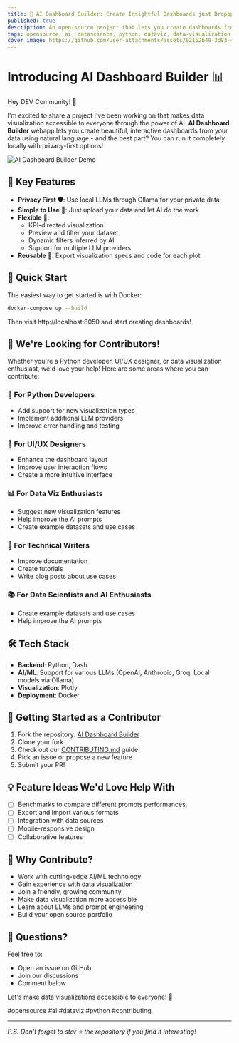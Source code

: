 ```yaml
---
title: 🚀 AI Dashboard Builder: Create Insightful Dashboards just Droppping your Data
published: true
description: An open-source project that lets you create dashboards from your data using AI/LLMs - with privacy-first options!
tags: opensource, ai, datascience, python, dataviz, data-visualization, dashboards, llm
cover_image: https://github.com/user-attachments/assets/02152b49-3d83-4382-9437-81704af40590
---
```


# Introducing AI Dashboard Builder 📊

Hey DEV Community! 👋 

I'm excited to share a project I've been working on that makes data visualization accessible to everyone through the power of AI. **AI Dashboard Builder** webapp lets you create beautiful, interactive dashboards from your data using natural language - and the best part? You can run it completely locally with privacy-first options!

![AI Dashboard Builder Demo](https://github.com/user-attachments/assets/02152b49-3d83-4382-9437-81704af40590)

## 🌟 Key Features

- **Privacy First** 🛡️: Use local LLMs through Ollama for your private data
- **Simple to Use** 🌱: Just upload your data and let AI do the work
- **Flexible** 🤸: 
  - KPI-directed visualization
  - Preview and filter your dataset
  - Dynamic filters inferred by AI
  - Support for multiple LLM providers
- **Reusable** 🔄: Export visualization specs and code for each plot

## 🚀 Quick Start

The easiest way to get started is with Docker:

```bash
docker-compose up --build
```

Then visit http://localhost:8050 and start creating dashboards!

## 🤝 We're Looking for Contributors!

Whether you're a Python developer, UI/UX designer, or data visualization enthusiast, we'd love your help! Here are some areas where you can contribute:

### 🐍 For Python Developers
- Add support for new visualization types
- Implement additional LLM providers
- Improve error handling and testing

### 🎨 For UI/UX Designers
- Enhance the dashboard layout
- Improve user interaction flows
- Create a more intuitive interface

### 📊 For Data Viz Enthusiasts
- Suggest new visualization features
- Help improve the AI prompts
- Create example datasets and use cases

### 📝 For Technical Writers
- Improve documentation
- Create tutorials
- Write blog posts about use cases

### 📚 For Data Scientists and AI Enthusiasts
- Create example datasets and use cases
- Help improve the AI prompts

## 🛠️ Tech Stack

- **Backend**: Python, Dash
- **AI/ML**: Support for various LLMs (OpenAI, Anthropic, Groq, Local models via Ollama)
- **Visualization**: Plotly
- **Deployment**: Docker

## 🎯 Getting Started as a Contributor

1. Fork the repository: [AI Dashboard Builder](https://github.com/pnmartinez/ai-dashboard-builder)
2. Clone your fork
3. Check out our [CONTRIBUTING.md](https://github.com/pnmartinez/ai-dashboard-builder/blob/main/CONTRIBUTING.md) guide
4. Pick an issue or propose a new feature
5. Submit your PR!

## 💡 Feature Ideas We'd Love Help With

- [ ] Benchmarks to compare different prompts performances,
- [ ] Export and Import various formats
- [ ] Integration with data sources
- [ ] Mobile-responsive design
- [ ] Collaborative features

## 🌟 Why Contribute?

- Work with cutting-edge AI/ML technology
- Gain experience with data visualization
- Join a friendly, growing community
- Make data visualization more accessible
- Learn about LLMs and prompt engineering
- Build your open source portfolio

## 🤔 Questions?

Feel free to:
- Open an issue on GitHub
- Join our discussions
- Comment below

Let's make data visualizations accessible to everyone! 🚀

#opensource #ai #dataviz #python #contributing

---

*P.S. Don't forget to star ⭐ the repository if you find it interesting!* 